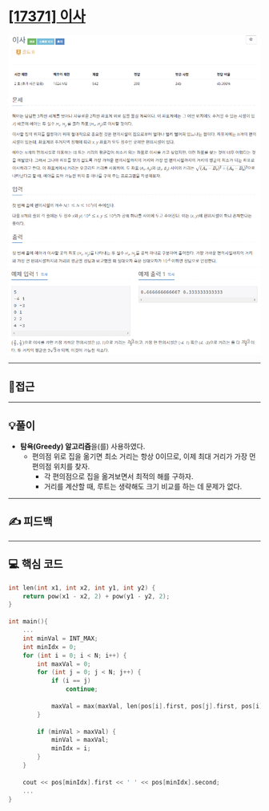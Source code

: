 # [[17371] 이사](https://www.acmicpc.net/problem/17371)

![](imgs/1.PNG)
![](imgs/2.PNG)
___
## 🤔접근
___
## 💡풀이
- <b>탐욕(Greedy) 알고리즘</b>을(를) 사용하였다.
	- 편의점 위로 집을 옮기면 최소 거리는 항상 0이므로, 이제 최대 거리가 가장 먼 편의점 위치를 찾자.
		- 각 편의점으로 집을 옮겨보면서 최적의 해를 구하자.
		- 거리를 계산할 때, 루트는 생략해도 크기 비교를 하는 데 문제가 없다.
___
## ✍ 피드백
___
## 💻 핵심 코드
```c++
int len(int x1, int x2, int y1, int y2) {
	return pow(x1 - x2, 2) + pow(y1 - y2, 2);
}

int main(){
	...
	int minVal = INT_MAX;
	int minIdx = 0;
	for (int i = 0; i < N; i++) {
		int maxVal = 0;
		for (int j = 0; j < N; j++) {
			if (i == j)
				continue;

			maxVal = max(maxVal, len(pos[i].first, pos[j].first, pos[i].second, pos[j].second));
		}

		if (minVal > maxVal) {
			minVal = maxVal;
			minIdx = i;
		}
	}

	cout << pos[minIdx].first << ' ' << pos[minIdx].second;
	...
}
```